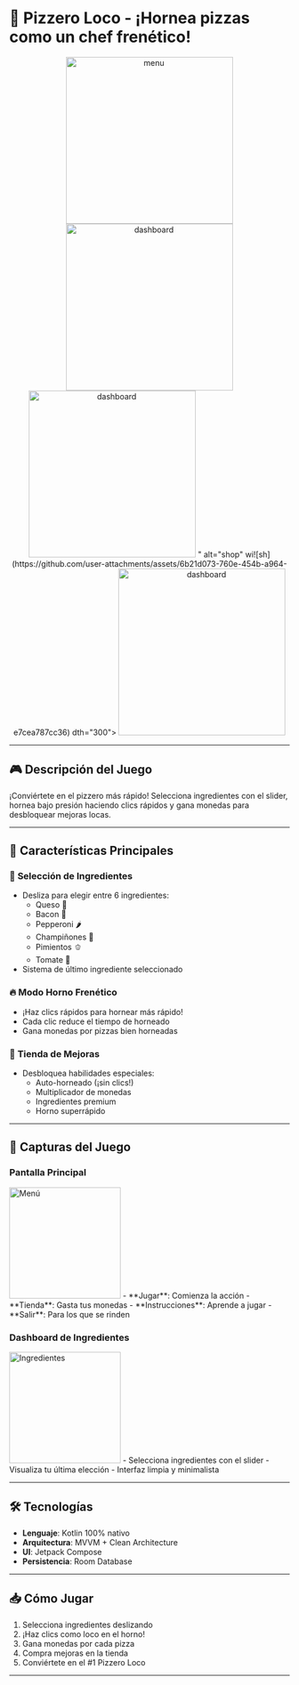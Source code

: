# 🍕 **Pizzero Loco** - ¡Hornea pizzas como un chef frenético!

<div align="center">
  <img src="![menu](https://github.com/user-attachments/assets/dcbbe865-8a9c-4439-ac12-70289c48f591)
" alt="menu" width="300">
  <img src="![dash](https://github.com/user-attachments/assets/a18c5e7d-2470-455c-9fdf-01b5bdb8dc43)
" alt="dashboard" width="300">
    <img src="![espera](https://github.com/user-attachments/assets/4cdb6e4c-dbbd-4bad-96b8-c4e26d38d613)
" alt="dashboard" width="300">
  " alt="shop" wi![sh](https://github.com/user-attachments/assets/6b21d073-760e-454b-a964-e7cea787cc36)
dth="300">
    <img src="
" alt="dashboard" width="300">
</div>

---

## 🎮 **Descripción del Juego**  
¡Conviértete en el pizzero más rápido! Selecciona ingredientes con el slider, hornea bajo presión haciendo clics rápidos y gana monedas para desbloquear mejoras locas.

---

## 🍅 **Características Principales**

### 🧀 **Selección de Ingredientes**
- Desliza para elegir entre 6 ingredientes:
  - Queso 🧀  
  - Bacon 🥓  
  - Pepperoni 🌶️  
  - Champiñones 🍄  
  - Pimientos 🫑  
  - Tomate 🍅  
- Sistema de último ingrediente seleccionado

### 🔥 **Modo Horno Frenético**
- ¡Haz clics rápidos para hornear más rápido!
- Cada clic reduce el tiempo de horneado
- Gana monedas por pizzas bien horneadas

### 🛒 **Tienda de Mejoras**
- Desbloquea habilidades especiales:
  - Auto-horneado (¡sin clics!)
  - Multiplicador de monedas
  - Ingredientes premium
  - Horno superrápido

---

## 📱 **Capturas del Juego**

### Pantalla Principal
<img src="menu.png" alt="Menú" width="200">  
- **Jugar**: Comienza la acción
- **Tienda**: Gasta tus monedas
- **Instrucciones**: Aprende a jugar
- **Salir**: Para los que se rinden

### Dashboard de Ingredientes
<img src="dash.png" alt="Ingredientes" width="200">  
- Selecciona ingredientes con el slider
- Visualiza tu última elección
- Interfaz limpia y minimalista

---

## 🛠️ **Tecnologías**
- **Lenguaje**: Kotlin 100% nativo
- **Arquitectura**: MVVM + Clean Architecture
- **UI**: Jetpack Compose
- **Persistencia**: Room Database

---

## 📥 **Cómo Jugar**
1. Selecciona ingredientes deslizando
2. ¡Haz clics como loco en el horno!
3. Gana monedas por cada pizza
4. Compra mejoras en la tienda
5. Conviértete en el #1 Pizzero Loco

---
